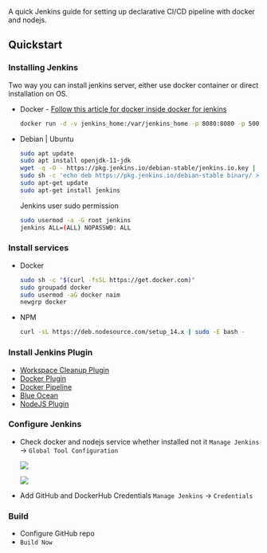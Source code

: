 

A quick Jenkins guide for setting up declarative CI/CD pipeline with docker and nodejs.



## Quickstart



### Installing Jenkins

Two way you can install jenkins server, either use docker container or direct installation on OS.

- Docker - [Follow this article for docker inside docker for jenkins](https://itnext.io/docker-inside-docker-for-jenkins-d906b7b5f527)

  ```bash
  docker run -d -v jenkins_home:/var/jenkins_home -p 8080:8080 -p 50000:50000 jenkins/jenkins:lts
  ```

- Debian | Ubuntu

  ```bash
  sudo apt update
  sudo apt install openjdk-11-jdk
  wget -q -O - https://pkg.jenkins.io/debian-stable/jenkins.io.key | sudo apt-key add -
  sudo sh -c 'echo deb https://pkg.jenkins.io/debian-stable binary/ > /etc/apt/sources.list.d/jenkins.list'
  sudo apt-get update
  sudo apt-get install jenkins
  ```

  Jenkins user sudo permission

  ```bash
  sudo usermod -a -G root jenkins
  jenkins ALL=(ALL) NOPASSWD: ALL
  ```

  

### Install services

- Docker

  ```bash
  sudo sh -c "$(curl -fsSL https://get.docker.com)"
  sudo groupadd docker
  sudo usermod -aG docker naim
  newgrp docker
  ```

- NPM

  ```bash
  curl -sL https://deb.nodesource.com/setup_14.x | sudo -E bash -
  ```

  

### Install Jenkins Plugin

- [Workspace Cleanup Plugin](https://plugins.jenkins.io/ws-cleanup)
- [Docker Plugin](https://plugins.jenkins.io/docker-plugin)
- [Docker Pipeline](https://plugins.jenkins.io/docker-workflow)
- [Blue Ocean](https://plugins.jenkins.io/blueocean)
- [NodeJS Plugin](https://plugins.jenkins.io/nodejs)



### Configure Jenkins

- Check docker and nodejs service whether installed not it `Manage Jenkins` -> `Global Tool Configuration`

  ![](https://i.imgur.com/XKoODMD.png)

  ![](https://i.imgur.com/QwoAbZg.png)

- Add GitHub and DockerHub Credentials `Manage Jenkins` -> `Credentials`

  

### Build

- Configure GitHub repo
- `Build Now`